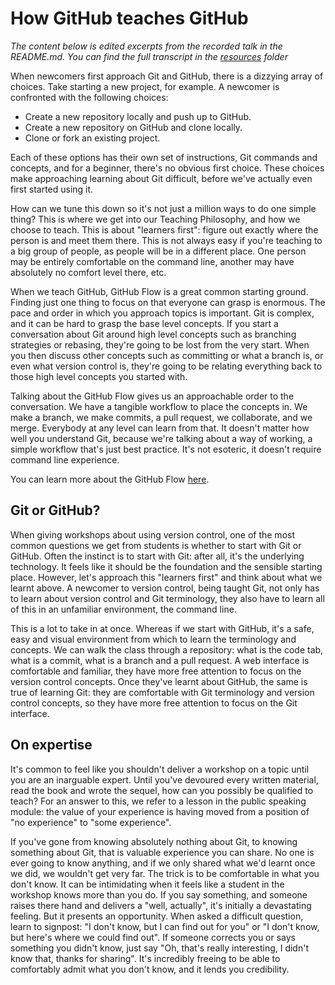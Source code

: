 # How GitHub teaches GitHub

_The content below is edited excerpts from the recorded talk in the README.md. You can find the full transcript in the [resources](../resources) folder_

When newcomers first approach Git and GitHub, there is a dizzying array of choices. Take starting a new project, for example. A newcomer is confronted with the following choices:

- Create a new repository locally and push up to GitHub.
- Create a new repository on GitHub and clone locally.
- Clone or fork an existing project.

Each of these options has their own set of instructions, Git commands and concepts, and for a beginner, there's no obvious first choice. These choices make approaching learning about Git difficult, before we've actually even first started using it.

How can we tune this down so it's not just a million ways to do one simple thing? This is where we get into our Teaching Philosophy, and how we choose to teach. This is about "learners first": figure out exactly where the person is and meet them there. This is not always easy if you're teaching to a big group of people, as people will be in a different place. One person may be entirely comfortable on the command line, another may have absolutely no comfort level there, etc.

When we teach GitHub, GitHub Flow is a great common starting ground. Finding just one thing to focus on that everyone can grasp is enormous. The pace and order in which you approach topics is important. Git is complex, and it can be hard to grasp the base level concepts. If you start a conversation about Git around high level concepts such as branching strategies or rebasing, they're going to be lost from the very start. When you then discuss other concepts such as committing or what a branch is, or even what version control is, they're going to be relating everything back to those high level concepts you started with.

Talking about the GitHub Flow gives us an approachable order to the conversation. We have a tangible workflow to place the concepts in. We make a branch, we make commits, a pull request, we collaborate, and we merge. Everybody at any level can learn from that. It doesn't matter how well you understand Git, because we're talking about a way of working, a simple workflow that's just best practice. It's not esoteric, it doesn't require command line experience.

You can learn more about the GitHub Flow [here](https://guides.github.com/introduction/flow/).

## Git or GitHub?

When giving workshops about using version control, one of the most common questions we get from students is whether to start with Git or GitHub. Often the instinct is to start with Git: after all, it's the underlying technology. It feels like it should be the foundation and the sensible starting place. However, let's approach this "learners first" and think about what we learnt above. A newcomer to version control, being taught Git, not only has to learn about version control and Git terminology, they also have to learn all of this in an unfamiliar environment, the command line.

This is a lot to take in at once. Whereas if we start with GitHub, it's a safe, easy and visual environment from which to learn the terminology and concepts. We can walk the class through a repository: what is the code tab, what is a commit, what is a branch and a pull request. A web interface is comfortable and familiar, they have more free attention to focus on the version control concepts. Once they've learnt about GitHub, the same is true of learning Git: they are comfortable with Git terminology and version control concepts, so they have more free attention to focus on the Git interface.

## On expertise

It's common to feel like you shouldn't deliver a workshop on a topic until you are an inarguable expert. Until you've devoured every written material, read the book and wrote the sequel, how can you possibly be qualified to teach? For an answer to this, we refer to a lesson in the public speaking module: the value of your experience is having moved from a position of "no experience" to "some experience".

If you've gone from knowing absolutely nothing about Git, to knowing something about Git, that is valuable experience you can share. No one is ever going to know anything, and if we only shared what we'd learnt once we did, we wouldn't get very far. The trick is to be comfortable in what you don't know. It can be intimidating when it feels like a student in the workshop knows more than you do. If you say something, and someone raises there hand and delivers a "well, actually", it's initially a devastating feeling. But it presents an opportunity. When asked a difficult question, learn to signpost: "I don't know, but I can find out for you" or "I don't know, but here's where we could find out". If someone corrects you or says something you didn't know, just say "Oh, that's really interesting, I didn't know that, thanks for sharing". It's incredibly freeing to be able to comfortably admit what you don't know, and it lends you credibility.
